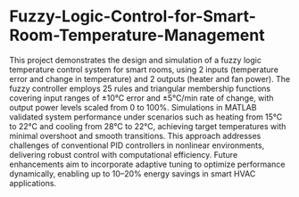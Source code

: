 # Fuzzy-Logic-Control-for-Smart-Room-Temperature-Management

This project demonstrates the design and simulation of a fuzzy logic temperature control system for smart rooms, using 2 inputs (temperature error and change in temperature) and 2 outputs (heater and fan power). The fuzzy controller employs 25 rules and triangular membership functions covering input ranges of ±10°C error and ±5°C/min rate of change, with output power levels scaled from 0 to 100%. Simulations in MATLAB validated system performance under scenarios such as heating from 15°C to 22°C and cooling from 28°C to 22°C, achieving target temperatures with minimal overshoot and smooth transitions. This approach addresses challenges of conventional PID controllers in nonlinear environments, delivering robust control with computational efficiency. Future enhancements aim to incorporate adaptive tuning to optimize performance dynamically, enabling up to 10–20% energy savings in smart HVAC applications.
